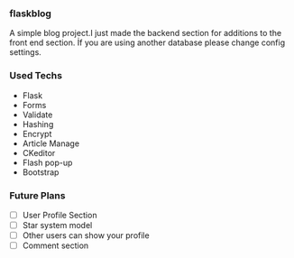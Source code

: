### flaskblog
A simple blog project.I just made the backend section for additions to the front end section.
İf you are using another database please change config settings.


### Used Techs
- Flask
- Forms
- Validate
- Hashing
- Encrypt
- Article Manage
- CKeditor
- Flash pop-up
- Bootstrap

### Future Plans

- [ ] User Profile Section
- [ ] Star system model
- [ ] Other users can show your profile
- [ ] Comment section
